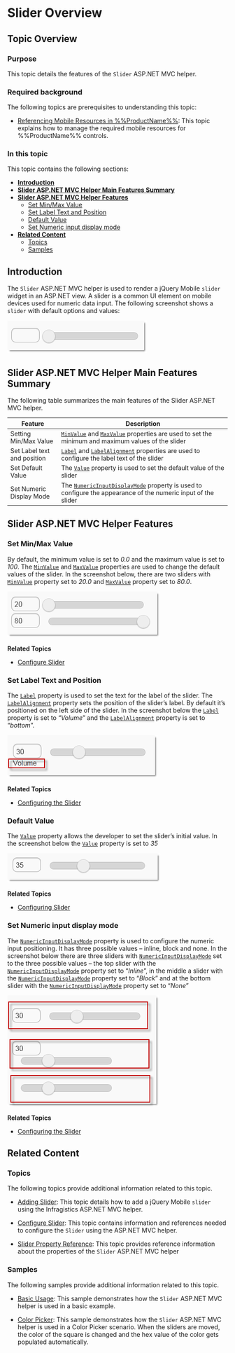 ﻿<!--
|metadata|
{
    "fileName": "slider-overview",
    "controlName": "Slider",
    "tags": ["Getting Started"]
}
|metadata|
-->

# Slider Overview

## Topic Overview

### Purpose

This topic details the features of the `Slider` ASP.NET MVC helper.

### Required background

The following topics are prerequisites to understanding this topic:

- [Referencing Mobile Resources in %%ProductName%%](Referencing-Mobile-Resources-in-NetAdvantage-for-jQuery.html): This topic explains how to manage the required mobile resources for %%ProductName%% controls.


### In this topic

This topic contains the following sections:

-   [**Introduction**](#introduction)
-   [**Slider ASP.NET MVC Helper Main Features Summary**](#summary)
-   [**Slider ASP.NET MVC Helper Features**](#features)
	-   [Set Min/Max Value](#min-max-value)
    -   [Set Label Text and Position](#label)
    -   [Default Value](#default-value)
    -   [Set Numeric input display mode](#numeric-input)
-   [**Related Content**](#related-content)
    -   [Topics](#topics)
    -   [Samples](#samples)



## <a id="introduction"></a> Introduction

The `Slider` ASP.NET MVC helper is used to render a jQuery Mobile `slider` widget in an ASP.NET view. A slider is a common UI element on mobile devices used for numeric data input. The following screenshot shows a `slider` with default options and values:

![](images/Slider_Overview_1.png)



## <a id="summary"></a> Slider ASP.NET MVC Helper Main Features Summary

The following table summarizes the main features of the Slider ASP.NET MVC helper.

Feature | Description
--------|------------
Setting Min/Max Value | [`MinValue`](Infragistics.Web.Mvc.Mobile~Infragistics.Web.Mvc.Mobile.SliderWrapper~MinValue.html) and [`MaxValue`](Infragistics.Web.Mvc.Mobile~Infragistics.Web.Mvc.Mobile.SliderWrapper~MaxValue.html) properties are used to set the minimum and maximum values of the slider
Set Label text and position | [`Label`](Infragistics.Web.Mvc.Mobile~Infragistics.Web.Mvc.Mobile.SliderWrapper~Label.html) and [`LabelAlignment`](Infragistics.Web.Mvc.Mobile~Infragistics.Web.Mvc.Mobile.SliderWrapper~LabelAlignment.html) properties are used to configure the label text of the slider
Set Default Value | The [`Value`](Infragistics.Web.Mvc.Mobile~Infragistics.Web.Mvc.Mobile.SliderWrapper~Value.html) property is used to set the default value of the slider
Set Numeric Display Mode | The [`NumericInputDisplayMode`](Infragistics.Web.Mvc.Mobile~Infragistics.Web.Mvc.Mobile.SliderWrapper~NumericInputDisplayMode.html) property is used to configure the appearance of the numeric input of the slider





## <a id="features"></a> Slider ASP.NET MVC Helper Features

### <a id="min-max-value"></a> Set Min/Max Value

By default, the minimum value is set to *0.0* and the maximum value is set to *100*. The [`MinValue`](Infragistics.Web.Mvc.Mobile~Infragistics.Web.Mvc.Mobile.SliderWrapper~MinValue.html) and [`MaxValue`](Infragistics.Web.Mvc.Mobile~Infragistics.Web.Mvc.Mobile.SliderWrapper~MaxValue.html) properties are used to change the default values of the slider. In the screenshot below, there are two sliders with [`MinValue`](Infragistics.Web.Mvc.Mobile~Infragistics.Web.Mvc.Mobile.SliderWrapper~MinValue.html) property set to *20.0* and [`MaxValue`](Infragistics.Web.Mvc.Mobile~Infragistics.Web.Mvc.Mobile.SliderWrapper~MaxValue.html) property set to *80.0*.

![](images/Slider_Overview_2.png)

**Related Topics**

-   [Configure Slider](Slider-Configuring.html)

### <a id="label"></a> Set Label Text and Position

The [`Label`](Infragistics.Web.Mvc.Mobile~Infragistics.Web.Mvc.Mobile.SliderWrapper~Label.html) property is used to set the text for the label of the slider. The [`LabelAlignment`](Infragistics.Web.Mvc.Mobile~Infragistics.Web.Mvc.Mobile.SliderWrapper~LabelAlignment.html) property sets the position of the slider’s label. By default it’s positioned on the left side of the slider. In the screenshot below the [`Label`](Infragistics.Web.Mvc.Mobile~Infragistics.Web.Mvc.Mobile.SliderWrapper~Label.html) property is set to “*Volume*” and the [`LabelAlignment`](Infragistics.Web.Mvc.Mobile~Infragistics.Web.Mvc.Mobile.SliderWrapper~LabelAlignment.html) property is set to “*bottom*”.

![](images/Slider_Overview_3.png)

**Related Topics**

-   [Configuring the Slider](Slider-Configuring.html)

### <a id="default-value"></a> Default Value

The [`Value`](Infragistics.Web.Mvc.Mobile~Infragistics.Web.Mvc.Mobile.SliderWrapper~Value.html) property allows the developer to set the slider’s initial value. In the screenshot below the [`Value`](Infragistics.Web.Mvc.Mobile~Infragistics.Web.Mvc.Mobile.SliderWrapper~Value.html) property is set to *35*

![](images/Slider_Overview_4.png)

**Related Topics**

-   [Configuring Slider](Slider-Configuring.html)

### <a id="numeric-input"></a> Set Numeric input display mode

The [`NumericInputDisplayMode`](Infragistics.Web.Mvc.Mobile~Infragistics.Web.Mvc.Mobile.SliderWrapper~NumericInputDisplayMode.html) property is used to configure the numeric input positioning. It has three possible values – inline, block and none. In the screenshot below there are three sliders with [`NumericInputDisplayMode`](Infragistics.Web.Mvc.Mobile~Infragistics.Web.Mvc.Mobile.SliderWrapper~NumericInputDisplayMode.html) set to the three possible values – the top slider with the [`NumericInputDisplayMode`](Infragistics.Web.Mvc.Mobile~Infragistics.Web.Mvc.Mobile.SliderWrapper~NumericInputDisplayMode.html) property set to “*Inline*”, in the middle a slider with the [`NumericInputDisplayMode`](Infragistics.Web.Mvc.Mobile~Infragistics.Web.Mvc.Mobile.SliderWrapper~NumericInputDisplayMode.html) property set to “*Block*” and at the bottom slider with the [`NumericInputDisplayMode`](Infragistics.Web.Mvc.Mobile~Infragistics.Web.Mvc.Mobile.SliderWrapper~NumericInputDisplayMode.html) property set to “*None*”

![](images/Slider_Overview_5.png)

**Related Topics**

-   [Configuring the Slider](Slider-Configuring.html)



## <a id="related-content"></a> Related Content

### <a id="topics"></a> Topics

The following topics provide additional information related to this topic.

- [Adding Slider](Slider-Adding.html): This topic details how to add a jQuery Mobile `slider` using the Infragistics ASP.NET MVC helper.

- [Configure Slider](Slider-Configuring.html): This topic contains information and references needed to configure the `Slider` using the ASP.NET MVC helper.

- [Slider Property Reference](Slider-Property-Reference.html): This topic provides reference information about the properties of the `Slider` ASP.NET MVC helper



### <a id="samples"></a> Samples

The following samples provide additional information related to this topic.

- [Basic Usage](%%SamplesUrl%%/mobile-slider/basic-usage): This sample demonstrates how the `Slider` ASP.NET MVC helper is used in a basic example.
    
- [Color Picker](%%SamplesUrl%%/mobile-slider/color-picker): This sample demonstrates how the `Slider` ASP.NET MVC helper is used in a Color Picker scenario. When the sliders are moved, the color of the square is changed and the hex value of the color gets populated automatically.





 

 


